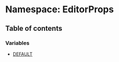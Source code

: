 # Namespace: EditorProps

## Table of contents

### Variables

* [DEFAULT](/en/auto-docs/free-layout-editor/variables/EditorProps.DEFAULT.md)
